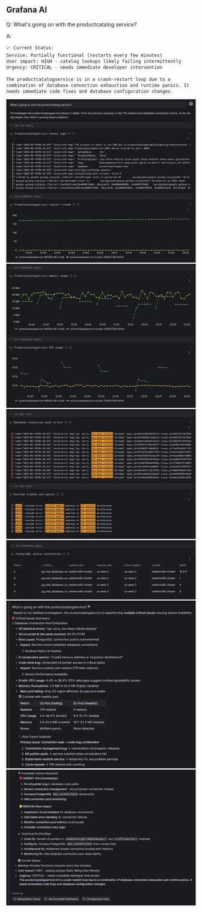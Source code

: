 ## Grafana AI
Q: What's going on with the productcatalog service?

A:
```
📈 Current Status:
Service: Partially functional (restarts every few minutes)
User impact: HIGH - catalog lookups likely failing intermittently
Urgency: CRITICAL - needs immediate developer intervention

The productcatalogservice is in a crash-restart loop due to a combination of database connection exhaustion and runtime panics. It needs immediate code fixes and database configuration changes.
```

![prompt](/images/breakout_3/3.4-grafana-assistant-1.png)
![findings](/images/breakout_3/3.4-grafana-assistant-2.png)
![findings](/images/breakout_3/3.4-grafana-assistant-3.png)
![findings](/images/breakout_3/3.4-grafana-assistant-4.png)
![findings](/images/breakout_3/3.4-grafana-assistant-5.png)
![answer](/images/breakout_3/3.4-grafana-assistant-6.png)
